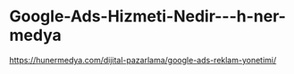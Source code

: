 # Google-Ads-Hizmeti-Nedir---h-ner-medya
https://hunermedya.com/dijital-pazarlama/google-ads-reklam-yonetimi/
